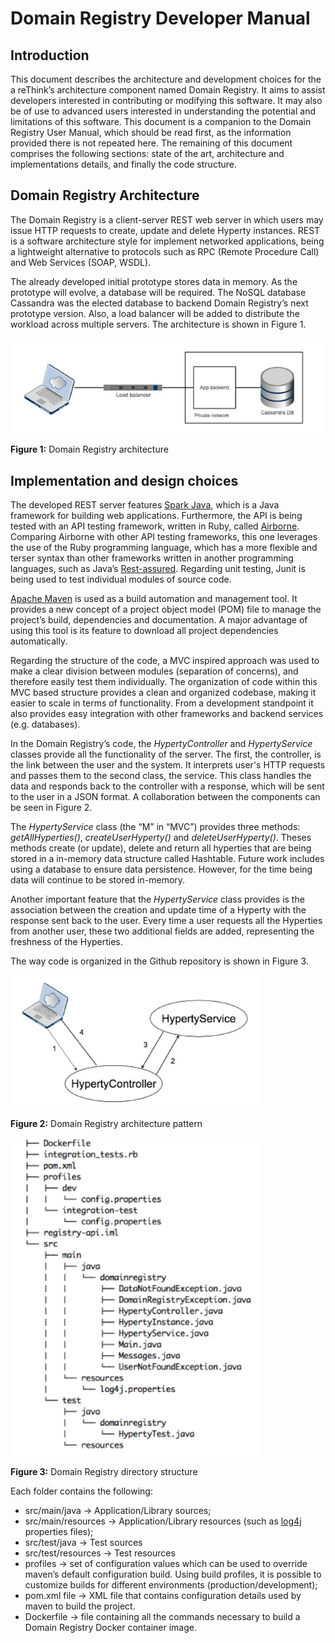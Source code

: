 # Domain Registry Developer Manual

## Introduction 

This document describes the architecture and development choices for the a reThink’s architecture component named Domain Registry. It aims to assist developers interested in contributing or modifying this software. It may also be of use to advanced users interested in understanding the potential and limitations of this software.
This document is a companion to the Domain Registry User Manual, which should be read first, as the information provided there is not repeated here.
The remaining of this document comprises the following sections: state of the art, architecture and implementations details, and finally the code structure.

## Domain Registry Architecture

The Domain Registry is a client-server REST web server in which users may issue HTTP requests to create, update and delete Hyperty instances. REST is a software architecture style for implement networked applications, being a l​ightweight alternative to protocols such as RPC (Remote Procedure Call) and Web Services (SOAP, WSDL).

The already developed initial prototype stores data in memory. As the prototype will evolve, a database will be required. The NoSQL database Cassandra was the elected database to backend Domain Registry’s next prototype version. Also, a load balancer will be added to distribute the workload a​cross multiple servers. The architecture is shown in Figure 1.

![Domain Registry Architecture](architecture.png)

 **Figure 1:** Domain Registry architecture 

## Implementation and design choices

The developed REST server features [Spark Java](http://sparkjava.com), which is a Java framework for building web applications. Furthermore, the API is being tested with an API testing framework, written in Ruby, called [Airborne](https://github.com/brooklynDev/airborne). Comparing Airborne with other API testing frameworks, this one leverages the use of the Ruby programming language, which has a m​ore flexible and terser syntax than other frameworks written in another programming languages, such as Java’s [Rest-assured](https://github.com/jayway/rest-assured). Regarding unit testing, Junit is being used to test individual modules of source code.

[Apache Maven](https://maven.apache.org) is used as a build automation and management tool. It provides a
new concept of a project object model (POM) file to manage the project’s build, dependencies and documentation. A major advantage of using this tool is its feature to download all project dependencies automatically.

Regarding the structure of the code, a MVC inspired approach was used to make a clear division between modules (separation of concerns), and therefore easily test them individually. The organization of code within this MVC based structure provides a clean and organized codebase, making it easier to scale in terms of functionality. From a development standpoint it also provides easy integration with other frameworks and backend services (e.g. databases).

In the Domain Registry’s code, the _HypertyController_ and _HypertyService_ classes provide all the functionality of the server. The first, the controller, is the link between the user and the system. It interprets user's HTTP requests and passes them to the second class, the service. This class handles the data and responds back to the controller with a response, which will be sent to the user in a JSON format. A collaboration between the components can be seen in Figure 2.

The _HypertyService_ class (the “M” in “MVC”) provides three methods: _getAllHyperties()_, _createUserHyperty()_ and _deleteUserHyperty()_. Theses methods create (or update), delete and return all hyperties that are being stored in a in-memory data structure called Hashtable. Future work includes using a database to ensure data persistence. However, for the time being data will continue to be stored in-memory.

Another important feature that the _HypertyService_ class provides is the association between the creation and update time of a Hyperty with the response sent back to the user. Every time a user requests all the Hyperties from another user, these two additional fields are added, representing the freshness of the Hyperties.

The way code is organized in the Github repository is shown in Figure 3.

<img src="architecture_pattern.png" width="400"> 

**Figure 2:** Domain Registry architecture pattern
 
<img src="source_code_tree.png" width="400">

**Figure 3:** Domain Registry directory structure

Each folder contains the following:

* src/main/java -> Application/Library sources;
* src/main/resources -> Application/Library resources (such as [log4j](http://logging.apache.org/log4j/2.x)
properties files);
* src/test/java -> Test sources
* src/test/resources -> Test resources
* profiles -> set of configuration values which can be used to override maven’s
default configuration build. Using build profiles, it is possible to customize
builds for different environments (production/development);
* pom.xml file -> XML file that contains configuration details used by maven to
build the project.
* Dockerfile -> file containing all the commands necessary to build a Domain Registry Docker container image.


